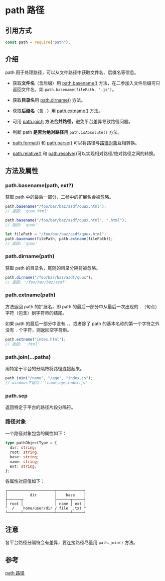 <author-info date="1629971014359"></author-info>

# path 路径

## 引用方式

```js
const path = require("path");
```

## 介绍

path 用于处理路径，可以从文件路径中获取文件名、后缀名等信息。

- 获取**文件名**（含后缀）用 [path.basename()](#pathbasenamepath-ext) 方法，在二参加入文件后缀可只返回文件名，如 `path.basename(filePath, '.js')`。

- 获取**目录名**用 [path.dirname()](#pathdirnamepath) 方法。

- 获取**后缀名**（含 `.`）用 [path.extname()](#pathextnamepath) 方法。

- 可用 [path.join()](#pathjoinpaths) 方法**合并路径**，避免平台差异导致路径问题。

- 判断 path **是否为绝对路径**用 `path.isAbsolute()` 方法。

- [path.format()](http://nodejs.cn/api/path.html#path_path_format_pathobject) 和 [path.parse()](http://nodejs.cn/api/path.html#path_path_parse_path) 可以将路径与[路径对象](#路径对象)互相转换。

- [path.relative()](http://nodejs.cn/api/path.html#path_path_relative_from_to) 和 [path.resolve()](http://nodejs.cn/api/path.html#path_path_resolve_paths)可以实现相对路径/绝对路径之间的转换。

## 方法及属性

### path.basename(path, ext?)

获取 path 中的最后一部分，二参中的扩展名会被忽略。

```js
path.basename("/foo/bar/baz/asdf/quux.html");
// 返回: 'quux.html'

path.basename("/foo/bar/baz/asdf/quux.html", ".html");
// 返回: 'quux'

let filePath = "/foo/bar/baz/asdf/quux.html";
path.basename(filePath, path.extname(filePath));
// 返回: 'quux'
```

### path.dirname(path)

获取 path 的目录名，尾随的目录分隔符被忽略。

```js
path.dirname("/foo/bar/baz/asdf/quux");
// 返回: '/foo/bar/baz/asdf'
```

### path.extname(path)

方法返回 path 的扩展名，即 path 的最后一部分中从最后一次出现的 `.`（句点）字符（包含）到字符串的结尾。

如果 path 的最后一部分中没有 `.`，或者除了 path 的基本名称的第一个字符之外没有 `.` 个字符，则返回空字符串。

```js
path.extname("index.html");
// 返回: '.html'
```

### path.join(...paths)

用特定于平台的分隔符将路径连接起来。

```js
path.join("/name", "/age", "index.js");
// windows下返回：'\name\age\index.js'
```

### path.sep

返回特定于平台的路径片段分隔符。

### 路径对象

一个路径对象包含的属性如下：

```ts
type pathObjectType = {
  dir: string;
  root: string;
  base: string;
  name: string;
  ext: string;
};
```

各属性对应值如下：

    ┌─────────────────────┬────────────┐
    │          dir        │    base    │
    ├──────┬              ├──────┬─────┤
    │ root │              │ name │ ext │
    "  /    home/user/dir / file  .txt "
    └──────┴──────────────┴──────┴─────┘

## 注意

各平台路径分隔符会有差异，要连接路径尽量用 `path.join()` 方法。

## 参考

[path 路径](http://nodejs.cn/api/path.html)